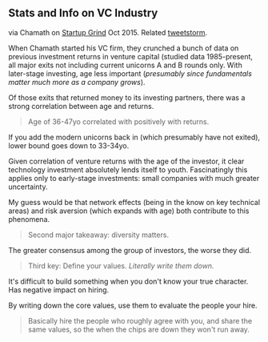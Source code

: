## Stats and Info on VC Industry 

via Chamath on [Startup Grind](https://www.youtube.com/watch?v=ncjum-bkW98&ab_channel=StartupGrind) Oct 2015.  Related [tweetstorm](https://twitter.com/Royal_Arse/status/670241427947986944).

When Chamath started his VC firm, they crunched a bunch of data on previous investment returns in venture capital (studied data 1985-present, all major exits not including current unicorns A and B rounds only.  With later-stage investing, age less important (*presumably since fundamentals matter much more as a company grows*). 

Of those exits that returned money to its investing partners, there was a strong correlation between age and returns. 

> Age of 36-47yo correlated with positively with returns.  

If you add the modern unicorns back in (which presumably have not exited), lower bound goes down to 33-34yo.

Given correlation of venture returns with the age of the investor, it clear technology investment absolutely lends itself to youth.  Fascinatingly this applies only to early-stage investments: small companies with much greater uncertainty. 

My guess would be that network effects (being in the know on key technical areas) and risk aversion (which expands with age) both contribute to this phenomena.

> Second major takeaway: diversity matters. 

The greater consensus among the group of investors, the worse they did. 

> Third key: Define your values. *Literally write them down.*

It's difficult to build something when you don't know your true character.  Has negative impact on hiring. 

By writing down the core values, use them to evaluate the people your hire.  

> Basically hire the people who roughly agree with you, and share the same values, so the when the chips are down they won't run away.

